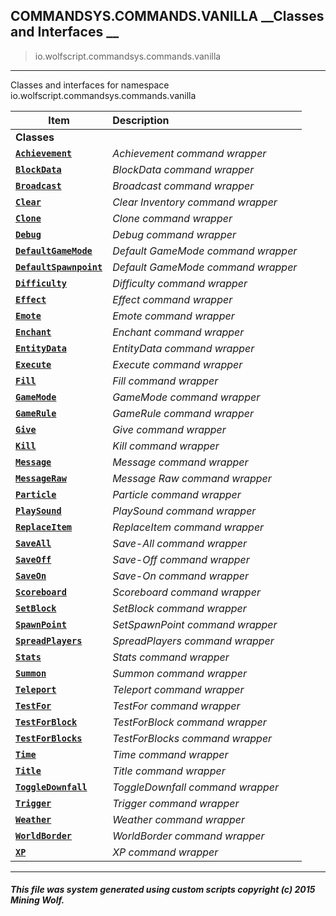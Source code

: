 ## COMMANDSYS.COMMANDS.VANILLA __Classes and Interfaces __

>io.wolfscript.commandsys.commands.vanilla

---

Classes and interfaces for namespace io.wolfscript.commandsys.commands.vanilla

Item | Description   
--- | :--- 
__Classes__|
__[`Achievement`](Achievement.md)__ | _Achievement command wrapper_ 
__[`BlockData`](BlockData.md)__ | _BlockData command wrapper_ 
__[`Broadcast`](Broadcast.md)__ | _Broadcast command wrapper_ 
__[`Clear`](Clear.md)__ | _Clear Inventory command wrapper_ 
__[`Clone`](Clone.md)__ | _Clone command wrapper_ 
__[`Debug`](Debug.md)__ | _Debug command wrapper_ 
__[`DefaultGameMode`](DefaultGameMode.md)__ | _Default GameMode command wrapper_ 
__[`DefaultSpawnpoint`](DefaultSpawnpoint.md)__ | _Default GameMode command wrapper_ 
__[`Difficulty`](Difficulty.md)__ | _Difficulty command wrapper_ 
__[`Effect`](Effect.md)__ | _Effect command wrapper_ 
__[`Emote`](Emote.md)__ | _Emote command wrapper_ 
__[`Enchant`](Enchant.md)__ | _Enchant command wrapper_ 
__[`EntityData`](EntityData.md)__ | _EntityData command wrapper_ 
__[`Execute`](Execute.md)__ | _Execute command wrapper_ 
__[`Fill`](Fill.md)__ | _Fill command wrapper_ 
__[`GameMode`](GameMode.md)__ | _GameMode command wrapper_ 
__[`GameRule`](GameRule.md)__ | _GameRule command wrapper_ 
__[`Give`](Give.md)__ | _Give command wrapper_ 
__[`Kill`](Kill.md)__ | _Kill command wrapper_ 
__[`Message`](Message.md)__ | _Message command wrapper_ 
__[`MessageRaw`](MessageRaw.md)__ | _Message Raw command wrapper_ 
__[`Particle`](Particle.md)__ | _Particle command wrapper_ 
__[`PlaySound`](PlaySound.md)__ | _PlaySound command wrapper_ 
__[`ReplaceItem`](ReplaceItem.md)__ | _ReplaceItem command wrapper_ 
__[`SaveAll`](SaveAll.md)__ | _Save-All command wrapper_ 
__[`SaveOff`](SaveOff.md)__ | _Save-Off command wrapper_ 
__[`SaveOn`](SaveOn.md)__ | _Save-On command wrapper_ 
__[`Scoreboard`](Scoreboard.md)__ | _Scoreboard command wrapper_ 
__[`SetBlock`](SetBlock.md)__ | _SetBlock command wrapper_ 
__[`SpawnPoint`](SpawnPoint.md)__ | _SetSpawnPoint command wrapper_ 
__[`SpreadPlayers`](SpreadPlayers.md)__ | _SpreadPlayers command wrapper_ 
__[`Stats`](Stats.md)__ | _Stats command wrapper_ 
__[`Summon`](Summon.md)__ | _Summon command wrapper_ 
__[`Teleport`](Teleport.md)__ | _Teleport command wrapper_ 
__[`TestFor`](TestFor.md)__ | _TestFor command wrapper_ 
__[`TestForBlock`](TestForBlock.md)__ | _TestForBlock command wrapper_ 
__[`TestForBlocks`](TestForBlocks.md)__ | _TestForBlocks command wrapper_ 
__[`Time`](Time.md)__ | _Time command wrapper_ 
__[`Title`](Title.md)__ | _Title command wrapper_ 
__[`ToggleDownfall`](ToggleDownfall.md)__ | _ToggleDownfall command wrapper_ 
__[`Trigger`](Trigger.md)__ | _Trigger command wrapper_ 
__[`Weather`](Weather.md)__ | _Weather command wrapper_ 
__[`WorldBorder`](WorldBorder.md)__ | _WorldBorder command wrapper_ 
__[`XP`](XP.md)__ | _XP command wrapper_ 



---



##### This file was system generated using custom scripts copyright (c) 2015 Mining Wolf.
	

